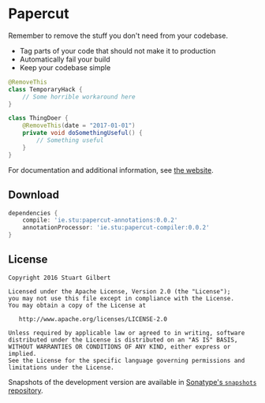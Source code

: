 Papercut
========

Remember to remove the stuff you don't need from your codebase.

  * Tag parts of your code that should not make it to production
  * Automatically fail your build
  * Keep your codebase simple

```java
@RemoveThis
class TemporaryHack {
    // Some horrible workaround here
}
```

```java
class ThingDoer {
    @RemoveThis(date = "2017-01-01")
    private void doSomethingUseful() {
		// Something useful
    }
}
```

For documentation and additional information, see [the website][1].

Download
--------

```groovy
dependencies {
	compile: 'ie.stu:papercut-annotations:0.0.2'
	annotationProcessor: 'ie.stu:papercut-compiler:0.0.2'
}
```


License
-------

    Copyright 2016 Stuart Gilbert

    Licensed under the Apache License, Version 2.0 (the "License");
    you may not use this file except in compliance with the License.
    You may obtain a copy of the License at

       http://www.apache.org/licenses/LICENSE-2.0

    Unless required by applicable law or agreed to in writing, software
    distributed under the License is distributed on an "AS IS" BASIS,
    WITHOUT WARRANTIES OR CONDITIONS OF ANY KIND, either express or implied.
    See the License for the specific language governing permissions and
    limitations under the License.

Snapshots of the development version are available in [Sonatype's `snapshots` repository][snap].

[1]: http://stuie.github.com/papercut/
[snap]: https://oss.sonatype.org/content/repositories/snapshots/
